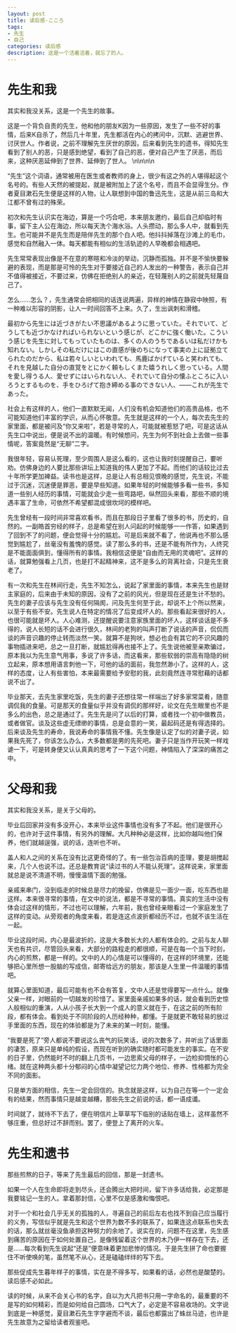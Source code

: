 ```yaml
---
layout: post
title: 读后感-こころ
tags:
- 先生
- 自己
categories: 读后感
description: 这是一个活着活着，就忘了的人。
---
```

先生和我 
===
其实和我没关系，这是一个先生的故事。 

这是一个背负自责的先生，他和他的朋友K因为一些原因，发生了一些不好的事情，后来K自杀了，然后几十年里，先生都活在内心的拷问中，沉默、逃避世界、讨厌世人。作者说，之前不理解先生厌世的原因，后来看到先生的遗书，得知先生看到了别人的恶，只是感到绝望，看到了自己的恶，便对自己产生了厌恶，而后来，这种厌恶延伸到了世界、延伸到了世人。 
\n\n\n\n

“先生”这个词语，通常被用在医生或者教师的身上，很少有这之外的人堪得起这个名号的。有些人天然的被提起，就是被附加上了这个名号，而且不会显得生分。作者夏目漱石先生便是这样的人物，让人联想到中国的鲁迅先生，这是从前三岛和大江都不曾有过的殊荣。 

初次和先生认识实在海边，算是一个巧合吧，本来朋友邀约，最后自己却临时有事，留下主人公在海边，所以每天洗个海水浴。人头攒动，那么多人中，就看到先生。也可能并不是先生而是陪伴先生的那个白人吧。他抖抖掉落在沙滩上的毛巾，感觉和自然融入一体。每天都能有相似的生活轨迹的人早晚都会相遇吧。 

先生常常表现出像是不在意的寒暄和冷淡的举动，沉静而孤独。并不是不愉快要躲避的表现，而是那是可怜的先生对于要接近自己的人发出的一种警告，表示自己并不值得被接近，不要过来，仿佛在拒绝别人的亲近，在轻蔑别人的之前就先轻蔑自己了。 

怎么……怎么？，先生通常会把相同的话连说两遍，异样的神情在静寂中映照，有一种难以形容的阴影，让人一时间回答不上来。久了，生出讽刺和滑稽。 

最初から先生には近づきがたい不思議があるように思っていた。それでいて、どうしても近づかなければいられないという感じが、どこかに強く働いた。こういう感じを先生に対してもっていたものは、多くの人のうちであるいは私だけかも知れない。しかしその私だけにはこの直感が後のちになって事実の上に証拠立てられたのだから、私は若々しいといわれても、馬鹿ばかげていると笑われても、それを見越した自分の直覚をとにかく頼もしくまた嬉うれしく思っている。人間を愛し得うる人、愛せずにはいられない人、それでいて自分の懐ふところに入いろうとするものを、手をひろげて抱き締める事のできない人、――これが先生であった。 

社会上有这样的人，他们一直默默无闻，人们没有机会知道他们的高贵品格，也不可能知道他们丰富的学识，从而心怀敬意。先生就是这样的一个人，每次去先生的家里面，都是被问及“你又来啦”，若是寻常的人，可能就被惹怒了吧，可是这话从先生口中说出，便是说不出的温暖。有时候想问，先生为何不到社会上去做一些事情呢，答案竟然是“无聊”二字。 

我很年轻，容易认死理，至少周围人是这么看的，这也让我时刻提醒自己，要听劝。仿佛身边的人要比那些讲坛上知道我的伟人更加了不起。而他们的话较比过去十年所学更加裨益。读书也是这样，总是让人有总相见恨晚的感觉，先生说，不能过于沉迷，沉迷便是罪恶，要是早些知道。如果年轻的时候能够多看一些书，多知道一些别人经历的事情，可能就会少走一些弯路吧，纵然回头来看，那些不顺的境遇丰富了生命，可依然不希望都混成很坎坷的模样吧。 

先生曾经有一段时间非常喜欢看书，而且在那段日子里看了很多的书，历史的，自然的。一副皓首穷经的样子，总是希望在别人问起的时候能够一一作答，如果遇到了回到不了的问题，便会觉得十分的尴尬。可是后来就不看了，他说再也不那么感觉到尴尬了，丝毫没有羞愧的感觉。读了那么多的书，还是不能有所作为，人终究是不能面面俱到，懂得所有的事情。我相信这便是“自由而无用的灵魂吧”。这样的话，就算勉强看上几页，也是打不起精神来，这不是多么的背离社会，只是先生衰老了。 

有一次和先生在林间行走，先生不知怎么，说起了家里面的事情，本来先生也是财主家庭的，后来由于未知的原因，没有了之前的风光，但是现在还是生计不愁的。先生的妻子应该与先生没有任何隔阂，问及先生何至于此，却说不上个所以然来，以至于有些不安。先生说人在特定的情况了后变成坏人的。那些看起来很好的人，也很可能就是坏人。人心难测，还提醒说要注意家族里面的坏人，这样谈话是不多得的，说人长短的话不会进行很久，林间的老狗的叫声打断了说话的声音，侃侃而谈的声音识趣的停止转而淡然一笑。就算不是狗吠，想必也会有其它的不识风趣的事物插进来吧，总之一旦打断，就尴尬得再也接不上了。先生说他被至亲欺骗过，原本我以为先生意气用事，多说了许多话，而这看来，那些软弱的崇高有隐隐的树立起来，原本想用语言刺他一下，可他的话的面前，我忽然渺小了。这样的人，这样的态度，让人有些害怕，本来最需要给予安慰的我，此刻竟然连寻常慰藉的话都说不出了。 

毕业那天，去先生家里吃饭，先生的妻子还想往常一样端出了好多家常菜肴，随意调侃我的食量。可是那天的食量似乎并没有调侃的那样好，论文在先生眼里也不是多么的出色，总之是通过了。先生先是问了以后的打算，或者找一个初中做教员，或者做官。谈及这些虚无缥缈的事情，总是会意的一笑，最起码还是有得选择的。后来谈及先生的寿命，我说寿命的事情我不懂。先生像是认定了似的对妻子说，如果我先死了，你该怎么办么，大多数都是男的先死吧。妻子只是当作开玩笑一样戏谑一下，可是转身便又认认真真的思考了一下这个问题，神情陷入了深深的痛苦之中。 

父母和我 
===
其实和我没关系，是关于父母的。 

毕业后回家并没有多没开心，本来毕业这件事情也没有多了不起。他们是很开心的，也许对于这件事情，有另外的理解。大凡种种必是这样，比如你越叫他们保养，他们就越逞强，说的话，连听也不听。 

盖人和人之间的关系在没有比这更奇怪的了。有一些包治百病的歪理，要是胡搅起来，几个人也说不过。还总是教育说“读过书的人不能认死理”。这样说来，家里面就总是说不清道不明，慢慢温情下面的勉强。 

亲戚来串门，没到临走的时候总是尽力的挽留，仿佛是见一面少一面，吃东西也是这样。本来很寻常的事情，在文中的说法，都是不寻常的事情。真实的生活中没有体会过这样的情形，不过也可以理解，六年前，我也曾经亲眼看过一个家庭发生了这样的变动。从旁观者的角度来看，若是连这点波折都经历不过，也就不该生活在一起。 

毕业这段时间，内心是最波折的，这是大多数长大的人都有体会的。之前与友人聊天也有共识，尽管回头来看，大部分的路程走的都很顺，可是在每一个当下时刻，内心的煎熬，都是一样的。文中的人的心情是可以懂得的，在这样的环境里，还能够把心里所想一股脑的写成信，邮寄给远方的朋友，那该是人生里一件温暖的事情吧。 

就算心里面知道，最后可能有也不会有答复，文中人还是觉得要写一点什么。就像父亲一样，对眼前的一切越发的珍惜了。家里面亲戚如果多的话，就会看到历史惊人般相似的重演，人从小孩子长大到一个成人的意义就在于，在这之前的所有阶段，都有体会。看到处于不同阶段的人历经种种，都懂。于是就更不敢轻易的放过手里面的东西，现在的体验都是为了未来的某一时刻，能懂。 

“我要是死了”旁人都说不要说这么丧气的玩笑话，说的次数多了，并听出了话里面的凄苦，原来只是单纯的假设，而现在听到的确实随时都可能发生的事实。在不安的日子里，仍然能时不时的翻上几页书，一边思索父母的样子，一边检抑惆怅的心绪。就在这种两头都十分郁闷的心情中凝望记忆力两个地位、修养、性格都为完全不同的面影。 

只是单方面的相信，先生一定会回信的。执念就是这样，以为自己在等一个一定会有的结果，然而事情只是越变越糟，那些先生之前说的话，都一语成谶。 

时间就了，就待不下去了，便在明信片上草草写下临别的话贴在墙上，这样虽然不够庄重，但总好过不辞而别。罢了，便登上了离开的火车。 

先生和遗书 
===
那些煎熬的日子，等来了先生最后的回信，那是一封遗书。 

如果一个人在生命即将走到尽头，还会腾出大把时间，留下许多话给我，必定那是我要铭记一生的人。拿着那封信，心里不仅是感激和悔恨吧。 

对于一个和社会几乎无关的孤独的人，寻遍自己的前后左右也找不到自己应当履行的义务，写信似乎就是先生和这个世界为数不多的联系了，如果连这点联系也失去的话，那么就丝毫没鱼承担这种努力的余地了。说实在的，问题不在这里，先生感到痛苦的原因在于如何处置自己，是像残留着这个世界的木乃伊一样存在下去，还是……每次看到先生说起“还是”便意味着更加悲惨的情况。于是先生拼了命也要握住不听使唤的笔，虽然笔不从心，还是磕磕绊绊的写下去。 

那些促成先生暮年样子的事情，实在是不得多写，如果看的话，必然也是酸楚的。读后感不必如此。 

读的时候，从来不会关心书的名字，自以为大凡把书只用一字命名的，最重要的不是写的如何精彩，而是如何给自己圆场，口气大了，必定是不容易收场的。文字说到底是一种感觉，夏目漱石先生字字避而不谈，最后也都露出了蛛丝马迹，也许是先生故意为之留给读者观鉴吧。 
